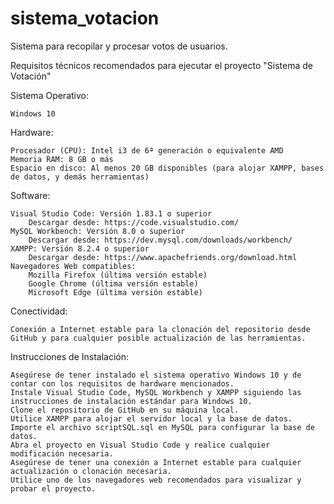 # sistema_votacion
Sistema para recopilar y procesar votos de usuarios.

Requisitos técnicos recomendados para ejecutar el proyecto "Sistema de Votación"

Sistema Operativo:

    Windows 10

Hardware:

    Procesador (CPU): Intel i3 de 6ª generación o equivalente AMD
    Memoria RAM: 8 GB o más
    Espacio en disco: Al menos 20 GB disponibles (para alojar XAMPP, bases de datos, y demás herramientas)

Software:

    Visual Studio Code: Versión 1.83.1 o superior
        Descargar desde: https://code.visualstudio.com/
    MySQL Workbench: Versión 8.0 o superior
        Descargar desde: https://dev.mysql.com/downloads/workbench/
    XAMPP: Versión 8.2.4 o superior
        Descargar desde: https://www.apachefriends.org/download.html
    Navegadores Web compatibles:
        Mozilla Firefox (última versión estable)
        Google Chrome (última versión estable)
        Microsoft Edge (última versión estable)

Conectividad:

    Conexión a Internet estable para la clonación del repositorio desde GitHub y para cualquier posible actualización de las herramientas.

Instrucciones de Instalación:

    Asegúrese de tener instalado el sistema operativo Windows 10 y de contar con los requisitos de hardware mencionados.
    Instale Visual Studio Code, MySQL Workbench y XAMPP siguiendo las instrucciones de instalación estándar para Windows 10.
    Clone el repositorio de GitHub en su máquina local.
    Utilice XAMPP para alojar el servidor local y la base de datos.
    Importe el archivo scriptSQL.sql en MySQL para configurar la base de datos.
    Abra el proyecto en Visual Studio Code y realice cualquier modificación necesaria.
    Asegúrese de tener una conexión a Internet estable para cualquier actualización o clonación necesaria.
    Utilice uno de los navegadores web recomendados para visualizar y probar el proyecto.
